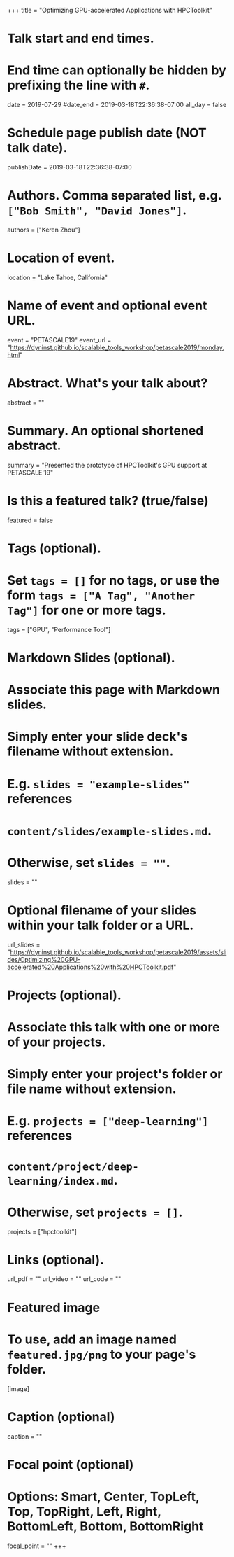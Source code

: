 +++
title = "Optimizing GPU-accelerated Applications with HPCToolkit"

# Talk start and end times.
#   End time can optionally be hidden by prefixing the line with `#`.
date = 2019-07-29
#date_end = 2019-03-18T22:36:38-07:00
all_day = false

# Schedule page publish date (NOT talk date).
publishDate = 2019-03-18T22:36:38-07:00

# Authors. Comma separated list, e.g. `["Bob Smith", "David Jones"]`.
authors = ["Keren Zhou"]

# Location of event.
location = "Lake Tahoe, California"

# Name of event and optional event URL.
event = "PETASCALE19"
event_url = "https://dyninst.github.io/scalable_tools_workshop/petascale2019/monday.html"

# Abstract. What's your talk about?
abstract = ""

# Summary. An optional shortened abstract.
summary = "Presented the prototype of HPCToolkit's GPU support at PETASCALE'19"

# Is this a featured talk? (true/false)
featured = false

# Tags (optional).
#   Set `tags = []` for no tags, or use the form `tags = ["A Tag", "Another Tag"]` for one or more tags.
tags = ["GPU", "Performance Tool"]

# Markdown Slides (optional).
#   Associate this page with Markdown slides.
#   Simply enter your slide deck's filename without extension.
#   E.g. `slides = "example-slides"` references 
#   `content/slides/example-slides.md`.
#   Otherwise, set `slides = ""`.
slides = ""

# Optional filename of your slides within your talk folder or a URL.
url_slides = "https://dyninst.github.io/scalable_tools_workshop/petascale2019/assets/slides/Optimizing%20GPU-accelerated%20Applications%20with%20HPCToolkit.pdf"

# Projects (optional).
#   Associate this talk with one or more of your projects.
#   Simply enter your project's folder or file name without extension.
#   E.g. `projects = ["deep-learning"]` references 
#   `content/project/deep-learning/index.md`.
#   Otherwise, set `projects = []`.
projects = ["hpctoolkit"]

# Links (optional).
url_pdf = ""
url_video = ""
url_code = ""

# Featured image
# To use, add an image named `featured.jpg/png` to your page's folder. 
[image]
  # Caption (optional)
  caption = ""

  # Focal point (optional)
  # Options: Smart, Center, TopLeft, Top, TopRight, Left, Right, BottomLeft, Bottom, BottomRight
  focal_point = ""
+++
